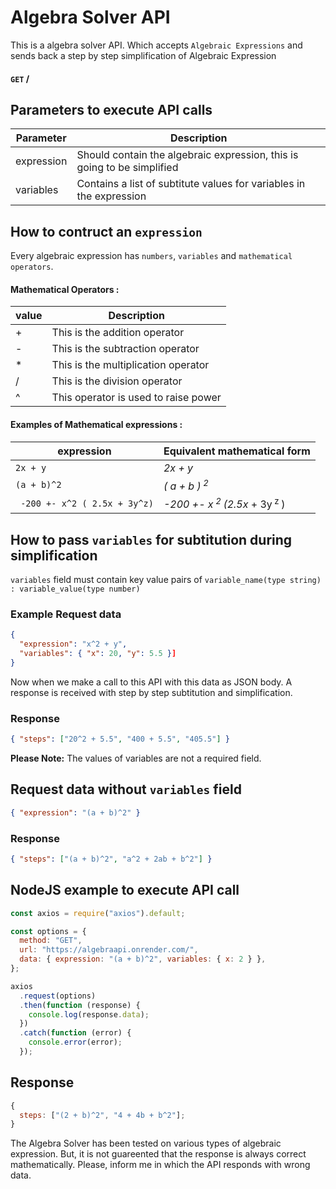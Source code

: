 # Algebra Solver API

This is a algebra solver API. Which accepts `Algebraic Expressions` and sends back a step by step simplification of Algebraic Expression

#### `GET` /

## Parameters to execute API calls

| Parameter  | Description                                                             |
| ---------- | ----------------------------------------------------------------------- |
| expression | Should contain the algebraic expression, this is going to be simplified |
| variables  | Contains a list of subtitute values for variables in the expression     |

## How to contruct an `expression`

Every algebraic expression has `numbers`, `variables` and `mathematical operators`.

#### Mathematical Operators :

| value | Description                          |
| ----- | ------------------------------------ |
| +     | This is the addition operator        |
| -     | This is the subtraction operator     |
| \*    | This is the multiplication operator  |
| /     | This is the division operator        |
| ^     | This operator is used to raise power |

#### Examples of Mathematical expressions :

| expression                    | Equivalent mathematical form                        |
| ----------------------------- | --------------------------------------------------- |
| `2x + y`                      | _2x + y_                                            |
| `(a + b)^2`                   | _( a + b )<sup> 2</sup>_                            |
| ` -200 +- x^2 ( 2.5x + 3y^z)` | _-200 +- x<sup> 2 </sup> (2.5x_ + 3y<sup> z </sup>) |

## How to pass `variables` for subtitution during simplification

`variables` field must contain key value pairs of `variable_name(type string) : variable_value(type number)`

### Example Request data

```json
{
  "expression": "x^2 + y",
  "variables": { "x": 20, "y": 5.5 }]
}
```

Now when we make a call to this API with this data as JSON body.
A response is received with step by step subtitution and simplification.

### Response

```json
{ "steps": ["20^2 + 5.5", "400 + 5.5", "405.5"] }
```

**Please Note:** The values of variables are not a required field.

## Request data without `variables` field

```json
{ "expression": "(a + b)^2" }
```

### Response

```json
{ "steps": ["(a + b)^2", "a^2 + 2ab + b^2"] }
```

## NodeJS example to execute API call

```javascript
const axios = require("axios").default;

const options = {
  method: "GET",
  url: "https://algebraapi.onrender.com/",
  data: { expression: "(a + b)^2", variables: { x: 2 } },
};

axios
  .request(options)
  .then(function (response) {
    console.log(response.data);
  })
  .catch(function (error) {
    console.error(error);
  });
```

## Response

```javascript
{
  steps: ["(2 + b)^2", "4 + 4b + b^2"];
}
```

The Algebra Solver has been tested on various types of algebraic expression. But, it is not guareented that the response is always correct mathematically. Please, inform me in which the API responds with wrong data.
